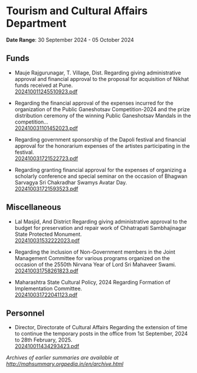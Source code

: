 # Tourism and Cultural Affairs Department

**Date Range**: 30 September 2024 - 05 October 2024


## Funds
- Mauje Rajgurunagar, T. Village, Dist. Regarding giving administrative approval and financial approval to the proposal for acquisition of Nikhat funds received at Pune.\
  [202410011245510923.pdf](https://gr.maharashtra.gov.in/Site/Upload/Government%20Resolutions/English/202410011245510923.pdf)

- Regarding the financial approval of the expenses incurred for the organization of the Public Ganeshotsav Competition-2024 and the prize distribution ceremony of the winning Public Ganeshotsav Mandals in the competition...\
  [202410031101452023.pdf](https://gr.maharashtra.gov.in/Site/Upload/Government%20Resolutions/English/202410031101452023.pdf)

- Regarding government sponsorship of the Dapoli festival and financial approval for the honorarium expenses of the artistes participating in the festival.\
  [202410031721522723.pdf](https://gr.maharashtra.gov.in/Site/Upload/Government%20Resolutions/English/202410031721522723.pdf)

- Regarding granting financial approval for the expenses of organizing a scholarly conference and special seminar on the occasion of Bhagwan Sarvagya Sri Chakradhar Swamys Avatar Day.\
  [202410031721593523.pdf](https://gr.maharashtra.gov.in/Site/Upload/Government%20Resolutions/English/202410031721593523.pdf)

## Miscellaneous
- Lal Masjid, And District Regarding giving administrative approval to the budget for preservation and repair work of Chhatrapati Sambhajinagar State Protected Monument.\
  [202410031532222023.pdf](https://gr.maharashtra.gov.in/Site/Upload/Government%20Resolutions/English/202410031532222023.pdf)

- Regarding the inclusion of Non-Government members in the Joint Management Committee for various programs organized on the occasion of the 2550th Nirvana Year of Lord Sri Mahaveer Swami.\
  [202410031758261823.pdf](https://gr.maharashtra.gov.in/Site/Upload/Government%20Resolutions/English/202410031758261823.pdf)

- Maharashtra State Cultural Policy, 2024 Regarding Formation of Implementation Committee.\
  [202410031722041123.pdf](https://gr.maharashtra.gov.in/Site/Upload/Government%20Resolutions/English/202410031722041123.pdf)

## Personnel
- Director, Directorate of Cultural Affairs Regarding the extension of time to continue the temporary posts in the office from 1st September, 2024 to 28th February, 2025.\
  [202410011434293423.pdf](https://gr.maharashtra.gov.in/Site/Upload/Government%20Resolutions/English/202410011434293423.pdf)


*Archives of earlier summaries are available at http://mahsummary.orgpedia.in/en/archive.html*